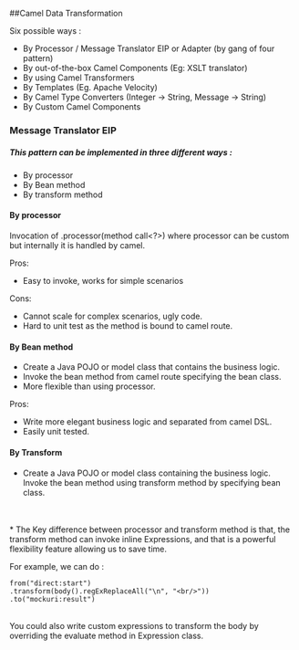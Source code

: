 ##Camel Data Transformation

Six possible ways :

- By Processor / Message Translator EIP or Adapter (by gang of four pattern)
- By out-of-the-box Camel Components (Eg: XSLT translator)
- By using Camel Transformers
- By Templates (Eg. Apache Velocity)
- By Camel Type Converters (Integer -> String, Message -> String)
- By Custom Camel Components

### Message Translator EIP

##### This pattern can be implemented in three different ways :

* By processor
* By Bean method
* By transform method

#### By processor

Invocation of .processor(method call<?>) where processor can be custom but internally it is handled by camel.

Pros:
* Easy to invoke, works for simple scenarios

Cons:
* Cannot scale for complex scenarios, ugly code.
* Hard to unit test as the method is bound to camel route.

#### By Bean method

* Create a Java POJO or model class that contains the business logic. 
* Invoke the bean method from camel route specifying the bean class.
* More flexible than using processor.

Pros:
* Write more elegant business logic and separated from camel DSL.
* Easily unit tested.


#### By Transform

* Create a Java POJO or model class containing the business logic.
<br/> Invoke the bean method using transform method by specifying bean class.
<br/>
<br/>
* The Key difference between processor and transform method is that, the transform method can
invoke inline Expressions, and that is a powerful flexibility feature allowing us to save time.

For example, we can do :

```
from("direct:start")
.transform(body().regExReplaceAll("\n", "<br/>"))
.to("mockuri:result")
```

<br/>
You could also write custom expressions to transform the body by overriding the evaluate method in 
Expression class.









